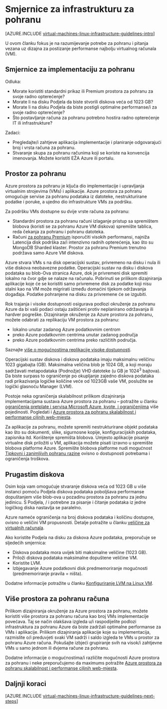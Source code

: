 <properties
    pageTitle="Smjernice za pohranu rješenja | Microsoft Azure"
    description="Saznajte više o ključa dizajna i implementaciju smjernice za implementaciju rješenja za pohranu servisa Azure infrastrukture."
    documentationCenter=""
    services="virtual-machines-linux"
    authors="iainfoulds"
    manager="timlt"
    editor=""
    tags="azure-resource-manager"/>

<tags
    ms.service="virtual-machines-linux"
    ms.workload="infrastructure-services"
    ms.tgt_pltfrm="vm-linux"
    ms.devlang="na"
    ms.topic="article"
    ms.date="09/08/2016"
    ms.author="iainfou"/>

# <a name="storage-infrastructure-guidelines"></a>Smjernice za infrastrukturu za pohranu

[AZURE.INCLUDE [virtual-machines-linux-infrastructure-guidelines-intro](../../includes/virtual-machines-linux-infrastructure-guidelines-intro.md)] 

U ovom članku fokus je na razumijevanje potrebe za pohranu i pitanja vezana uz dizajna za postizanje performanse najbolju virtualnog računala (VM).


## <a name="implementation-guidelines-for-storage"></a>Smjernice za implementaciju za pohranu

Odluka:

- Morate koristiti standardni prikaz ili Premium prostora za pohranu za svoje radno opterećenje?
- Morate li na disku Podjela da biste stvorili diskova veća od 1023 GB?
- Morate li na disku Podjela da biste postigli optimalne performanse/i za svoje radno opterećenje?
- Što postavljanje računa za pohranu potrebno hostira radno opterećenje IT ili infrastrukture?

Zadaci:

- Pregledajte/i zahtjeve aplikacija implementacije i planiranje odgovarajući broj i vrsta računa za pohranu.
- Stvaranje skupa za pohranu računima koji se koriste na konvencija imenovanja. Možete koristiti EŽA Azure ili portalu.


## <a name="storage"></a>Prostor za pohranu

Azure prostora za pohranu je ključa dio implementacije i upravljanja virtualnim strojevima (VMs) i aplikacije. Azure prostora za pohranu omogućuje servise za pohranu podataka iz datoteke, nestrukturirane podatke i poruke, a ujedno dio infrastrukture VMs za podršku.

Za podršku VMs dostupne su dvije vrste računa za pohranu:

- Standardni prostora za pohranu računi izlaganje pristup sa spremištem blobova (koristi se za pohranu Azure VM diskova) spremište tablica, reda čekanja za pohranu i pohranu datoteka.
- Računi [za pohranu Premium](../storage/storage-premium-storage.md) isporučiti visokih performansi, najniža Latencija disk podrška za/i intenzivno radnih opterećenja, kao što su MongoDB Sharded klaster. Prostor za pohranu Premium trenutno podržava samo Azure VM diskova.

Azure stvara VMs s na disk operacijski sustav, privremeno na disku i nula ili više diskova neobavezne podatke. Operacijski sustav na disku i diskova podataka su blob-Ova stranica Azure, dok je privremeni disk spremiti lokalno na čvor gdje se nalaze na računalu. Pobrinuti se prilikom dizajniranja aplikacije koje će se koristiti samo privremene disk za podatke koji nisu stalni kao na VM može migrirati između domaćini tijekom održavanja događaja. Podatke pohranjene na disku za privremene će se izgubiti.

Rok trajanja i visoke dostupnosti osigurava podlozi okruženje za pohranu Azure da bi vaši podaci ostaju zaštićeni protiv neplanirano održavanja ili hardver pogreške. Dizajniranje okruženje za Azure prostora za pohranu, možete odabrati za replikaciju VM prostora za pohranu:

- lokalno unutar zadanog Azure podatkovnim centrom
- preko Azure podatkovnim centrima unutar zadanog područja
- preko Azure podatkovnim centrima preko različitih područja.

Saznajte [više o mogućnostima replikacije visoke dostupnosti](../storage/storage-introduction.md#replication-for-durability-and-high-availability).

Operacijski sustav diskova i diskova podataka imaju maksimalnu veličinu 1023 gigabajta (GB). Maksimalna veličina blob je 1024 GB, a koji moraju sadržavati metapodataka (Podnožje) VHD datoteke (u GB je 1024<sup>3</sup> bajtova). Da biste surpass to ograničenje po okupljanje zajedno diskova podataka radi prikazivanja logičke količine veće od 1023GB vaše VM, poslužite se logički glasnoću Manager (LVM).

Postoje neka ograničenja skalabilnost prilikom dizajniranja implementacijama sustava Azure prostora za pohranu – potražite u članku [ograničenja pretplate i servisa Microsoft Azure, kvote, i ograničenjima](azure-subscription-service-limits.md#storage-limits) više pojedinosti. Pogledati i [Azure prostora za pohranu skalabilnost i performanse ciljnih web-mjesta](../storage/storage-scalability-targets.md).

Za aplikacije za pohranu, možete spremiti nestrukturirane objekt podataka kao što su dokumenti, slike, sigurnosne kopije, konfiguracijskih podataka, zapisnika itd. Korištenje spremišta blobova. Umjesto aplikacije pisanje virtualne disk priložiti u VM, aplikacija možete pisati izravno u spremište blobova platforme Azure. Spremište blobova platforme nudi mogućnost [Tipkovni i zanimljivih pohranu razine](../storage/storage-blob-storage-tiers.md) ovisno o dostupnosti potrebama i ograničenja troškova.


## <a name="striped-disks"></a>Prugastim diskova
Osim koja vam omogućuje stvaranje diskova veća od 1023 GB u više instanci pomoću Podjela diskova podataka poboljšava performanse dopuštanjem više blob-ova u pozadinu prostora za pohranu za jednu jedinicu. S Podjela, / i potrebne za pisanje i čitanje podataka iz jedne logičkog diska nastavlja se paralelno.

Azure nameće ograničenja na broj diskova podataka i količinu dostupne, ovisno o veličini VM propusnosti. Detalje potražite u članku [veličine za virtualnih računala](virtual-machines-linux-sizes.md).

Ako koristite Podjela na disku za diskova Azure podataka, preporučuje se sljedećih smjernica:

- Diskova podataka mora uvijek biti maksimalne veličine (1023 GB).
- Priloži diskova podataka maksimalne dopuštene veličine VM.
- Koristite LVM.
- Izbjegavanje Azure podatkovni disk predmemoriranje mogućnosti (predmemoriranje pravila = ništa).

Dodatne informacije potražite u članku [Konfiguriranje LVM na Linux VM](virtual-machines-linux-configure-lvm.md).


## <a name="multiple-storage-accounts"></a>Više prostora za pohranu računa

Prilikom dizajniranja okruženje za Azure prostora za pohranu, možete koristiti više prostora za pohranu računa kao broj VMs implementacije povećava. Taj se način olakšava izgleda u/i raspodijelite podlozi infrastruktura za pohranu Azure da biste zadržali optimalne performanse za VMs i aplikacije. Prilikom dizajniranja aplikacije koje su implementacija, razmislite o/i preduvjeti svaki VM sadrži i saldo izgleda te VMs u prostor za pohranu Azure računa. Pokušajte izbjeći grupiranje svih na visok/i zahtjevne VMs u samo jednom ili dvjema račune za pohranu.

Dodatne informacije o mogućnostima/i različite mogućnosti Azure prostora za pohranu i neke preporučujemo da maximums potražite [Azure prostora za pohranu skalabilnost i performanse ciljnih web-mjesta](../storage/storage-scalability-targets.md).


## <a name="next-steps"></a>Daljnji koraci

[AZURE.INCLUDE [virtual-machines-linux-infrastructure-guidelines-next-steps](../../includes/virtual-machines-linux-infrastructure-guidelines-next-steps.md)] 